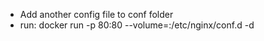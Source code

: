 - Add another config file to conf folder
- run: docker run -p 80:80 --volume=<Absolute path to conf folder>:/etc/nginx/conf.d -d <image name>
